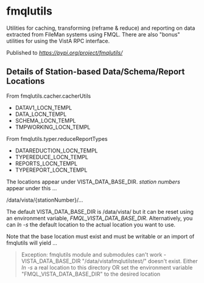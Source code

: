 # fmqlutils

Utilities for caching, transforming (reframe & reduce) and reporting on data extracted from FileMan systems using FMQL. There are also "bonus" utilities for using the VistA RPC interface.

Published to _https://pypi.org/project/fmqlutils/_

## Details of Station-based Data/Schema/Report Locations

From fmqlutils.cacher.cacherUtils

  * DATAV1_LOCN_TEMPL
  * DATA_LOCN_TEMPL
  * SCHEMA_LOCN_TEMPL
  * TMPWORKING_LOCN_TEMPL

From fmqlutils.typer.reduceReportTypes

  * DATAREDUCTION_LOCN_TEMPL
  * TYPEREDUCE_LOCN_TEMPL
  * REPORTS_LOCN_TEMPL
  * TYPEREPORT_LOCN_TEMPL

The locations appear under VISTA_DATA_BASE_DIR. _station numbers_ appear under this ...

  /data/vista/{stationNumber}/...

The default VISTA_DATA_BASE_DIR is /data/vista/ but it can be reset using an environment variable, _FMQL_VISTA_DATA_BASE_DIR_.
Alternatively, you can _ln -s_ the default location to the actual location you want to use.

Note that the base location must exist and must be writable or an import of fmqlutils will yield ...

> Exception: fmqlutils module and submodules can't work - VISTA_DATA_BASE_DIR "/data/vistafmqlutilstest/" doesn't exist. Either _ln -s_ a real location to this directory OR set the environment variable "FMQL_VISTA_DATA_BASE_DIR" to the desired location

